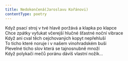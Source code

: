 ```yaml
---
title: Nedokončená(Jaroslavu Kořánovi)
contentType: poetry
---
```


<section>

Když psací stroj v tvé hlavě poržává a klapka po klapce  
Chce zpátky vyťukat včerejší hlučné šťastné noční vibrace  
Když ani cval těch cejchovaných kopyt nepřehluší  
To ticho které noruje i v našem vinohradském buši  
Plevelné ticho slov která se tajnosnubně množí  
Když polykači mečů poránu dávíš vlastní nožík…

</section>
